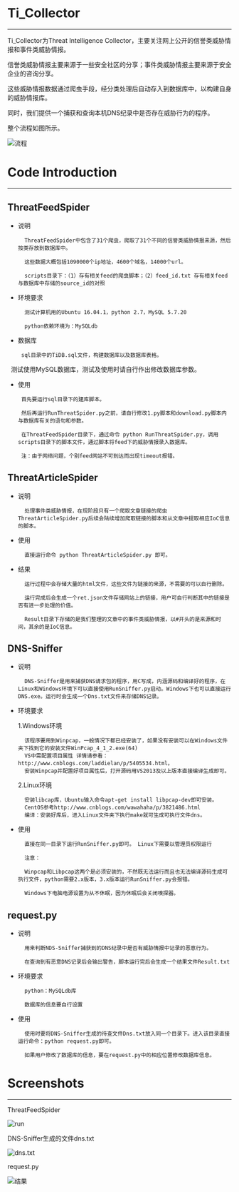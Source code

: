 # Ti_Collector  
----
   Ti_Collector为Threat Intelligence Collector，主要关注网上公开的信誉类威胁情报和事件类威胁情报。
   
   信誉类威胁情报主要来源于一些安全社区的分享；事件类威胁情报主要来源于安全企业的咨询分享。     
   
   这些威胁情报数据通过爬虫手段，经分类处理后自动存入到数据库中，以构建自身的威胁情报库。
   
   同时，我们提供一个捕获和查询本机DNS纪录中是否存在威胁行为的程序。
   
   整个流程如图所示。
   
   ![流程](https://github.com/scu-igroup/Ti_Collecter/raw/master/Images/流程.jpg)
  
# Code Introduction
---
## ThreatFeedSpider

* 说明
	
  		ThreatFeedSpider中包含了31个爬虫，爬取了31个不同的信誉类威胁情报来源，然后按类存放到数据库中。
  	
  		这些数据大概包括1090000个ip地址，4600个域名，14000个url。
  
  		scripts目录下：（1）存有相关feed的爬虫脚本；（2）feed_id.txt 存有相关feed与数据库中存储的source_id的对照
  
  
* 环境要求

  		测试计算机用的Ubuntu 16.04.1，python 2.7，MySQL 5.7.20
  
  		python依赖环境为：MySQLdb
  
 * 数据库
 
   		sql目录中的TiDB.sql文件，构建数据库以及数据库表格。
   
   		测试使用MySQL数据库，测试及使用时请自行作出修改数据库参数。
   
 * 使用
 
   		首先要运行sql目录下的建库脚本。
   		
   		然后再运行RunThreatSpider.py之前，请自行修改1.py脚本和download.py脚本内与数据库有关的语句和参数。
   
  		在ThreatFeedSpider目录下，通过命令 python RunThreatSpider.py，调用scripts目录下的脚本文件，通过脚本将feed下的威胁情报录入数据库。
   
  		注：由于网络问题，个别feed网站不可到达而出现timeout报错。

  
## ThreatArticleSpider
* 说明

  		处理事件类威胁情报，在现阶段只有一个爬取文章链接的爬虫ThreatArticleSpider.py后续会陆续增加爬取链接的脚本和从文章中提取相应IoC信息的脚本。
  
* 使用

  		直接运行命令 python ThreatArticleSpider.py 即可。

* 结果

  		运行过程中会存储大量的html文件，这些文件为链接的来源，不需要的可以自行删除。
  
  		运行完成后会生成一个ret.json文件存储网站上的链接，用户可自行判断其中的链接是否有进一步处理的价值。 
  
 	 	Result目录下存储的是我们整理的文章中的事件类威胁情报，以#开头的是来源和时间，其余的是IoC信息。

## DNS-Sniffer
* 说明

  		DNS-Sniffer是用来捕获DNS请求包的程序，用C写成，内涵源码和编译好的程序，在Linux和Windows环境下可以直接使用RunSniffer.py启动。Windows下也可以直接运行DNS.exe。运行时会生成一个Dns.txt文件来存储DNS记录。

  
* 环境要求

  1.Windows环境
  
 		该程序要用到Winpcap，一般情况下都已经安装了，如果没有安装可以在Windows文件夹下找到它的安装文件WinPcap_4_1_2.exe(64)
  		VS中需配置项目属性 详情请参看：http://www.cnblogs.com/laddielan/p/5405534.html。
  		安装Winpcap并配置好项目属性后，打开源码用VS2013及以上版本直接编译生成即可。
  	
  2.Linux环境
  
  		安装libcap库，Ubuntu输入命令apt-get install libpcap-dev即可安装。
		CentOS参考http://www.cnblogs.com/wawahaha/p/3821486.html
		编译：安装好库后，进入Linux文件夹下执行make就可生成可执行文件dns。
		
* 使用

  		直接在同一目录下运行RunSniffer.py即可。 Linux下需要以管理员权限运行
  
  		注意：
  
  		Winpcap和Libpcap这两个是必须安装的，不然既无法运行而且也无法编译源码生成可执行文件，python需要2.x版本，3.x版本运行RunSniffer.py会报错。

  		Windows下电脑电源设置为从不休眠，因为休眠后会关闭嗅探器。
  
## request.py

* 说明

  		用来判断NDS-Sniffer捕获到的DNS纪录中是否有威胁情报中记录的恶意行为。
  
  		在查询到有恶意DNS记录后会输出警告，脚本运行完后会生成一个结果文件Result.txt

* 环境要求

  		python：MySQLdb库
  
  		数据库的信息要自行设置

* 使用

  		使用时要将DNS-Sniffer生成的待查文件Dns.txt放入同一个目录下。进入该目录直接运行命令：python request.py即可。
  
  		如果用户修改了数据库的信息，要在request.py中的相应位置修改数据库信息。  
  
# Screenshots
---


ThreatFeedSpider

![run](https://github.com/scu-igroup/Ti_Collecter/raw/master/Images/run.py截图.png)

DNS-Sniffer生成的文件dns.txt

![dns.txt](https://github.com/scu-igroup/Ti_Collecter/raw/master/Images/dns.png)

request.py

![结果](https://github.com/scu-igroup/Ti_Collecter/raw/master/Images/fin.png)
  
